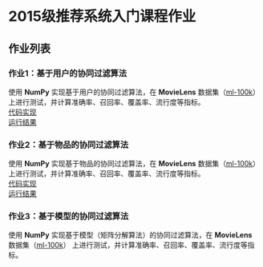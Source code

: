 # 2015级推荐系统入门课程作业

## 作业列表

### 作业1：基于用户的协同过滤算法

使用 **NumPy** 实现基于用户的协同过滤算法，在 **MovieLens** 数据集（[ml-100k](https://grouplens.org/datasets/movielens/100k/)）
上进行测试，并计算准确率、召回率、覆盖率、流行度等指标。  
[代码实现](https://github.com/m-L-0/18a-RecSys-ZhangBaoqi-2015/blob/master/User_Commend%20.ipynb)  
[运行结果](https://github.com/m-L-0/18a-RecSys-ZhangBaoqi-2015/blob/master/OutputImg/Output_UserCommend.png)

### 作业2：基于物品的协同过滤算法

使用 **NumPy** 实现基于物品的协同过滤算法，在 **MovieLens** 数据集（[ml-100k](https://grouplens.org/datasets/movielens/100k/)）
上进行测试，并计算准确率、召回率、覆盖率、流行度等指标。  
[代码实现](https://github.com/m-L-0/18a-RecSys-ZhangBaoqi-2015/blob/master/Item_Commend.ipynb)  
[运行结果](https://github.com/m-L-0/18a-RecSys-ZhangBaoqi-2015/blob/master/OutputImg/Output_ItemCommend.png)

### 作业3：基于模型的协同过滤算法

使用 **NumPy** 实现基于模型（矩阵分解算法）的协同过滤算法，在 **MovieLens** 数据集（[ml-100k](https://grouplens.org/datasets/movielens/100k/)）
上进行测试，并计算准确率、召回率、覆盖率、流行度等指标。
